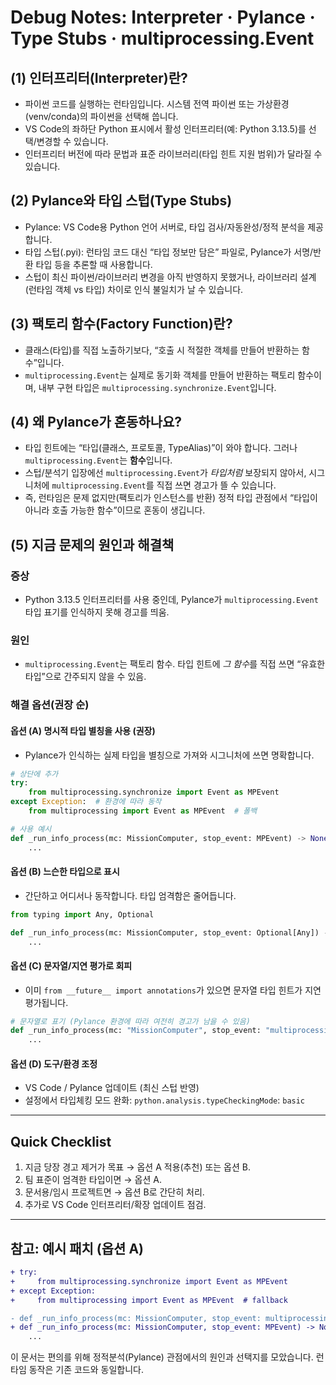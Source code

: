 ﻿# Debug Notes: Interpreter · Pylance · Type Stubs · multiprocessing.Event

## (1) 인터프리터(Interpreter)란?
- 파이썬 코드를 실행하는 런타임입니다. 시스템 전역 파이썬 또는 가상환경(venv/conda)의 파이썬을 선택해 씁니다.
- VS Code의 좌하단 Python 표시에서 활성 인터프리터(예: Python 3.13.5)를 선택/변경할 수 있습니다.
- 인터프리터 버전에 따라 문법과 표준 라이브러리(타입 힌트 지원 범위)가 달라질 수 있습니다.

## (2) Pylance와 타입 스텁(Type Stubs)
- Pylance: VS Code용 Python 언어 서버로, 타입 검사/자동완성/정적 분석을 제공합니다.
- 타입 스텁(.pyi): 런타임 코드 대신 “타입 정보만 담은” 파일로, Pylance가 서명/반환 타입 등을 추론할 때 사용합니다.
- 스텁이 최신 파이썬/라이브러리 변경을 아직 반영하지 못했거나, 라이브러리 설계(런타임 객체 vs 타입) 차이로 인식 불일치가 날 수 있습니다.

## (3) 팩토리 함수(Factory Function)란?
- 클래스(타입)를 직접 노출하기보다, “호출 시 적절한 객체를 만들어 반환하는 함수”입니다.
- `multiprocessing.Event`는 실제로 동기화 객체를 만들어 반환하는 팩토리 함수이며, 내부 구현 타입은 `multiprocessing.synchronize.Event`입니다.

## (4) 왜 Pylance가 혼동하나요?
- 타입 힌트에는 “타입(클래스, 프로토콜, TypeAlias)”이 와야 합니다. 그러나 `multiprocessing.Event`는 **함수**입니다.
- 스텁/분석기 입장에선 `multiprocessing.Event`가 *타입처럼* 보장되지 않아서, 시그니처에 `multiprocessing.Event`를 직접 쓰면 경고가 뜰 수 있습니다.
- 즉, 런타임은 문제 없지만(팩토리가 인스턴스를 반환) 정적 타입 관점에서 “타입이 아니라 호출 가능한 함수”이므로 혼동이 생깁니다.

## (5) 지금 문제의 원인과 해결책

### 증상
- Python 3.13.5 인터프리터를 사용 중인데, Pylance가 `multiprocessing.Event` 타입 표기를 인식하지 못해 경고를 띄움.

### 원인
- `multiprocessing.Event`는 팩토리 함수. 타입 힌트에 *그 함수*를 직접 쓰면 “유효한 타입”으로 간주되지 않을 수 있음.

### 해결 옵션(권장 순)

#### 옵션 (A) 명시적 타입 별칭을 사용 (권장)
- Pylance가 인식하는 실제 타입을 별칭으로 가져와 시그니처에 쓰면 명확합니다.
```python
# 상단에 추가
try:
    from multiprocessing.synchronize import Event as MPEvent
except Exception:  # 환경에 따라 동작
    from multiprocessing import Event as MPEvent  # 폴백

# 사용 예시
def _run_info_process(mc: MissionComputer, stop_event: MPEvent) -> None:
    ...
```

#### 옵션 (B) 느슨한 타입으로 표시
- 간단하고 어디서나 동작합니다. 타입 엄격함은 줄어듭니다.
```python
from typing import Any, Optional

def _run_info_process(mc: MissionComputer, stop_event: Optional[Any]) -> None:
    ...
```

#### 옵션 (C) 문자열/지연 평가로 회피
- 이미 `from __future__ import annotations`가 있으면 문자열 타입 힌트가 지연 평가됩니다.
```python
# 문자열로 표기 (Pylance 환경에 따라 여전히 경고가 남을 수 있음)
def _run_info_process(mc: "MissionComputer", stop_event: "multiprocessing.synchronize.Event") -> None:
    ...
```

#### 옵션 (D) 도구/환경 조정
- VS Code / Pylance 업데이트 (최신 스텁 반영)
- 설정에서 타입체킹 모드 완화: `python.analysis.typeCheckingMode`: `basic`

---

## Quick Checklist
1) 지금 당장 경고 제거가 목표 → 옵션 A 적용(추천) 또는 옵션 B.
2) 팀 표준이 엄격한 타입이면 → 옵션 A.
3) 문서용/임시 프로젝트면 → 옵션 B로 간단히 처리.
4) 추가로 VS Code 인터프리터/확장 업데이트 점검.

---

## 참고: 예시 패치 (옵션 A)
```diff
+ try:
+     from multiprocessing.synchronize import Event as MPEvent
+ except Exception:
+     from multiprocessing import Event as MPEvent  # fallback

- def _run_info_process(mc: MissionComputer, stop_event: multiprocessing.Event) -> None:
+ def _run_info_process(mc: MissionComputer, stop_event: MPEvent) -> None:
    ...
```

이 문서는 편의를 위해 정적분석(Pylance) 관점에서의 원인과 선택지를 모았습니다. 런타임 동작은 기존 코드와 동일합니다.
